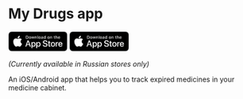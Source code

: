 # My Drugs app

[<img src="resources/img/store_badges/appstore-badge.png" height="40">](https://apps.apple.com/ru/app/%D0%BC%D0%BE%D0%B8-%D0%BB%D0%B5%D0%BA%D0%B0%D1%80%D1%81%D1%82%D0%B2%D0%B0-%D1%82%D1%80%D0%B5%D0%BA%D0%B5%D1%80-%D0%B0%D0%BF%D1%82%D0%B5%D1%87%D0%BA%D0%B8/id1512377175?mt=8) [<img src="resources/img/store_badges/appstore-badge.png" height="40">](https://play.google.com/store/apps/details?id=com.andreygordeev.mydrugs&utm_source=github.com&pcampaignid=pcampaignidMKT-Other-global-all-co-prtnr-py-PartBadge-Mar2515-1)

_(Currently available in Russian stores only)_

An iOS/Android app that helps you to track expired medicines in your medicine cabinet.
